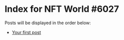 # Index for NFT World #6027
Posts will be displayed in the order below:

- [Your first post](./001-first.md)


